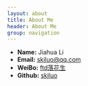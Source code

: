 ```yaml
---
layout: about
title: About Me
header: About Me
group: navigation
---
```

 * **Name:** Jiahua Li
 * **Email:** [skiluo@qq.com](651420230@qq.com)
 * **WeiBo:** [ftd落花生](http://weibo.com/u/2400410660)
 * **Github:** [skiluo](https://github.com/skiluo)